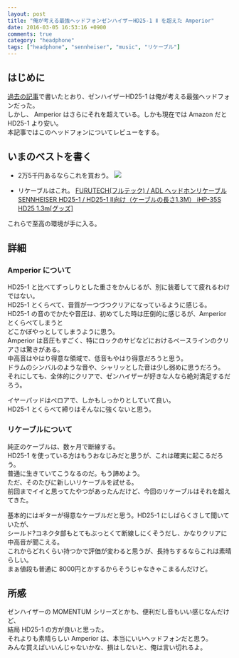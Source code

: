 ```yaml
---
layout: post
title: "俺が考える最強ヘッドフォンゼンハイザーHD25-1 Ⅱ を超えた Amperior"
date: 2016-03-05 16:53:16 +0900
comments: true
category: "headphone"
tags: ["headphone", "sennheiser", "music", "リケーブル"]
---
```


## はじめに

[過去の記事](http://vimtaku.github.io/blog/2014/08/17/headphone-sennheiser-best/)で書いたとおり、ゼンハイザーHD25-1 は俺が考える最強ヘッドフォンだった。  
しかし、 Amperior はさらにそれを超えている。しかも現在では Amazon だと HD25-1 より安い。  
本記事ではこのヘッドフォンについてレビューをする。  

## いまのベストを書く

 - 2万5千円あるならこれを買おう。
<a  href="http://www.amazon.co.jp/gp/product/B009QV14MC/ref=as_li_ss_il?ie=UTF8&camp=247&creative=7399&creativeASIN=B009QV14MC&linkCode=as2&tag=vimtaku-22"><img border="0" src="http://ws-fe.amazon-adsystem.com/widgets/q?_encoding=UTF8&ASIN=B009QV14MC&Format=_SL110_&ID=AsinImage&MarketPlace=JP&ServiceVersion=20070822&WS=1&tag=vimtaku-22" ></a><img src="http://ir-jp.amazon-adsystem.com/e/ir?t=vimtaku-22&l=as2&o=9&a=B009QV14MC" width="1" height="1" border="0" alt="" style="border:none !important; margin:0px !important;" />

 - リケーブルはこれ。
<a href="http://hb.afl.rakuten.co.jp/hgc/14c7dd20.11028942.14c7dd22.8f5ec1f7/?pc=http%3a%2f%2fitem.rakuten.co.jp%2fneowing-r%2fneoacs-55378%2f%3fscid%3daf_link_txt&amp;m=http%3a%2f%2fm.rakuten.co.jp%2fneowing-r%2fn%2fneoacs-55378" target="_blank">FURUTECH(フルテック) / ADL ヘッドホンリケーブル SENNHEISER HD25-1 / HD25-1 II向け（ケーブルの長さ1.3M） iHP-35S HD25 1.3m[グッズ]</a>

これらで至高の環境が手に入る。  

## 詳細

### Amperior について
HD25-1 と比べてずっしりとした重さをかんじるが、別に装着してて疲れるわけではない。  
HD25-1 とくらべて、音質が一つづつクリアになっているように感じる。  
HD25-1 の音のでかたや音圧は、初めてした時は圧倒的に感じるが、Amperior とくらべてしまうと  
どこかぼやっとしてしまうように思う。  
Amperior は音圧もすごく、特にロックのサビなどにおけるベースラインのクリアさは驚きがある。  
中高音はやはり得意な領域で、低音もやはり得意だろうと思う。  
ドラムのシンバルのような音や、シャリッとした音は少し弱めに思うだろう。  
それにしても、全体的にクリアで、ゼンハイザーが好きな人なら絶対満足するだろう。  
  
イヤーパッドはベロアで、しかもしっかりとしていて良い。  
HD25-1 とくらべて締りはそんなに強くないと思う。  

### リケーブルについて
純正のケーブルは、数ヶ月で断線する。  
HD25-1 を使っている方はもうおなじみだと思うが、これは確実に起こるだろう。  
普通に生きていてこうなるのだ。もう諦めよう。  
ただ、そのたびに新しいリケーブルを試せる。  
前回までイイと思ってたやつがあったんだけど、今回のリケーブルはそれを超えてきた。  
  
基本的にはギターが得意なケーブルだと思う。HD25-1 にしばらくさして聞いていたが、  
シールド?コネクタ部もとてもぶっとくて断線しにくそうだし、かなりクリアに中高音が聞こえる。  
これからどれくらい持つかで評価が変わると思うが、長持ちするならこれは素晴らしい。  
まぁ値段も普通に 8000円とかするからそうじゃなきゃこまるんだけど。

## 所感
ゼンハイザーの MOMENTUM シリーズとかも、便利だし音もいい感じなんだけど、  
結局 HD25-1 の方が良いと思った。  
それよりも素晴らしい Amperior は、本当にいいヘッドフォンだと思う。  
みんな買えばいいんじゃないかな、損はしないと、俺は言い切れるよ。  
